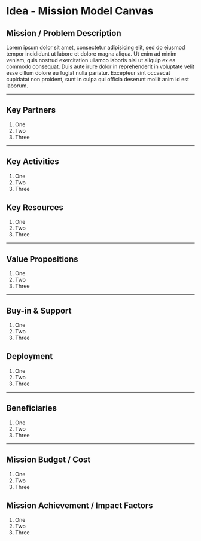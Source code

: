 # Idea - Mission Model Canvas

## Mission / Problem Description

Lorem ipsum dolor sit amet, consectetur adipisicing elit, sed do eiusmod tempor incididunt ut labore et dolore magna aliqua. Ut enim ad minim veniam, quis nostrud exercitation ullamco laboris nisi ut aliquip ex ea commodo consequat. Duis aute irure dolor in reprehenderit in voluptate velit esse cillum dolore eu fugiat nulla pariatur. Excepteur sint occaecat cupidatat non proident, sunt in culpa qui officia deserunt mollit anim id est laborum.

--------------------------------------------------------------------------------

## Key Partners

1. One
2. Two
3. Three

--------------------------------------------------------------------------------

## Key Activities

1. One
2. Two
3. Three

## Key Resources

1. One
2. Two
3. Three

--------------------------------------------------------------------------------

## Value Propositions

1. One
2. Two
3. Three

--------------------------------------------------------------------------------

## Buy-in & Support

1. One
2. Two
3. Three

## Deployment

1. One
2. Two
3. Three

--------------------------------------------------------------------------------

## Beneficiaries

1. One
2. Two
3. Three

--------------------------------------------------------------------------------

## Mission Budget / Cost

1. One
2. Two
3. Three

## Mission Achievement / Impact Factors

1. One
2. Two
3. Three
